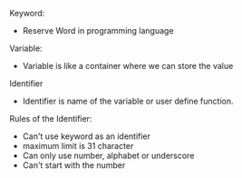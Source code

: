 Keyword:
- Reserve Word in programming language

Variable:
- Variable is like a container where we can store the value

Identifier
- Identifier is name of the variable or user define function.
  
Rules of the Identifier:
  - Can't use keyword as an identifier
  - maximum limit is 31 character
  - Can only use number, alphabet or underscore
  - Can't start with the number